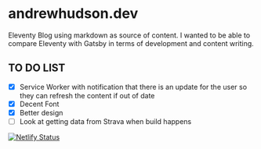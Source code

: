 # andrewhudson.dev

Eleventy Blog using markdown as source of content. I wanted to be able to compare Eleventy with Gatsby in terms of development and content writing.


## TO DO LIST

- [x] Service Worker with notification that there is an update for the user so they can refresh the content if out of date
- [x] Decent Font
- [x] Better design
- [ ] Look at getting data from Strava when build happens

[![Netlify Status](https://api.netlify.com/api/v1/badges/7d7d9ebd-c5d6-4264-96d6-4154315ea3f1/deploy-status)](https://app.netlify.com/sites/unruffled-bhabha-811d0b/deploys)
